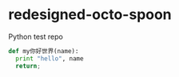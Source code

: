 # redesigned-octo-spoon
Python test repo

```python
def my你好世界(name):
  print "hello", name
  return;
 
```
